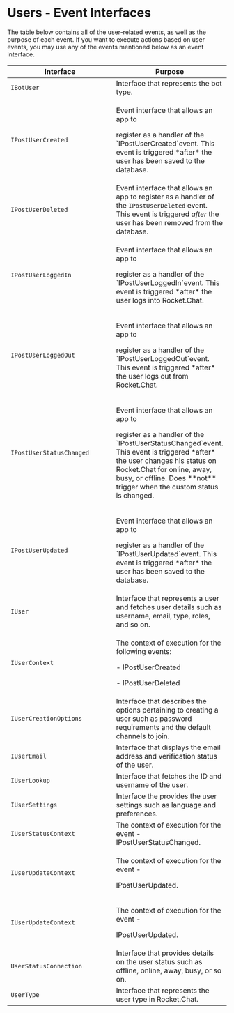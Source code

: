 # Users - Event Interfaces

The table below contains all of the user-related events, as well as the purpose of each event. If you want to execute actions based on user events, you may use any of the events mentioned below as an event interface.&#x20;

<table><thead><tr><th width="303.5">Interface</th><th>Purpose</th></tr></thead><tbody><tr><td><code>IBotUser</code></td><td>Interface that represents the bot type. </td></tr><tr><td><code>IPostUserCreated</code></td><td><p>Event interface that allows an app to</p><p>register as a handler of the `IPostUserCreated`event. This event is triggered *after* the user has been saved to the database.</p></td></tr><tr><td><code>IPostUserDeleted</code></td><td>Event interface that allows an app to register as a handler of the <code>IPostUserDeleted</code> event. This event is triggered <em>after</em> the user has been removed from the database.</td></tr><tr><td><code>IPostUserLoggedIn</code></td><td><p>Event interface that allows an app to</p><p>register as a handler of the `IPostUserLoggedIn`event. This event is triggered *after* the user logs into Rocket.Chat.</p></td></tr><tr><td><code>IPostUserLoggedOut</code></td><td><p>Event interface that allows an app to</p><p>register as a handler of the `IPostUserLoggedOut`event. This event is triggered *after* the user logs out from Rocket.Chat.</p></td></tr><tr><td><code>IPostUserStatusChanged</code></td><td><p>Event interface that allows an app to</p><p>register as a handler of the `IPostUserStatusChanged`event. This event is triggered *after* the user changes his status on Rocket.Chat for online, away, busy, or offline. Does **not** trigger when the custom status is changed.</p></td></tr><tr><td><code>IPostUserUpdated</code></td><td><p>Event interface that allows an app to</p><p>register as a handler of the `IPostUserUpdated`event. This event is triggered *after* the user has been saved to the database.</p></td></tr><tr><td><code>IUser</code></td><td>Interface that represents a user and fetches user details such as username, email, type, roles, and so on. </td></tr><tr><td><code>IUserContext</code></td><td><p>The context of execution for the following events:</p><p>- IPostUserCreated</p><p>- IPostUserDeleted</p></td></tr><tr><td><code>IUserCreationOptions</code></td><td>Interface that describes the options pertaining to creating a user such as password requirements and the default channels to join. </td></tr><tr><td><code>IUserEmail</code></td><td>Interface that displays the email address and verification status of the user. </td></tr><tr><td><code>IUserLookup</code></td><td>Interface that fetches the ID and username of the user. </td></tr><tr><td><code>IUserSettings</code></td><td>Interface the provides the user settings such as language and preferences. </td></tr><tr><td><code>IUserStatusContext</code></td><td>The context of execution for the event - IPostUserStatusChanged.</td></tr><tr><td><code>IUserUpdateContext</code></td><td><p>The context of execution for the event - </p><p>IPostUserUpdated.</p></td></tr><tr><td><code>IUserUpdateContext</code></td><td><p>The context of execution for the event - </p><p>IPostUserUpdated. </p></td></tr><tr><td><code>UserStatusConnection</code></td><td>Interface that provides details on the user status such as offline, online, away, busy, or so on. </td></tr><tr><td><code>UserType</code></td><td>Interface that represents the user type in Rocket.Chat.</td></tr></tbody></table>
